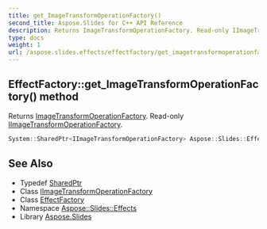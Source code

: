 ```yaml
---
title: get_ImageTransformOperationFactory()
second_title: Aspose.Slides for C++ API Reference
description: Returns ImageTransformOperationFactory. Read-only IImageTransformOperationFactory.
type: docs
weight: 1
url: /aspose.slides.effects/effectfactory/get_imagetransformoperationfactory/
---
```

## EffectFactory::get_ImageTransformOperationFactory() method


Returns [ImageTransformOperationFactory](../../imagetransformoperationfactory/). Read-only [IImageTransformOperationFactory](../../iimagetransformoperationfactory/).

```cpp
System::SharedPtr<IImageTransformOperationFactory> Aspose::Slides::Effects::EffectFactory::get_ImageTransformOperationFactory() override
```

## See Also

* Typedef [SharedPtr](../../../system/sharedptr/)
* Class [IImageTransformOperationFactory](../../iimagetransformoperationfactory/)
* Class [EffectFactory](../)
* Namespace [Aspose::Slides::Effects](../../)
* Library [Aspose.Slides](../../../)